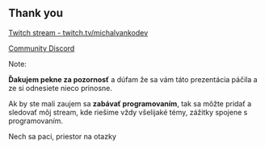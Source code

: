 ## Thank you

[Twitch stream - twitch.tv/michalvankodev](https://twitch.tv/michalvankodev)

[Community Discord](https://discord.gg/2cGg7kwZEh)

Note:

**Ďakujem pekne za pozornosť** a dúfam že sa vám táto prezentácia páčila a ze si odnesiete nieco prinosne.

Ak by ste mali zaujem sa **zabávať programovaním**, tak sa môžte pridať a sledovať môj stream, kde riešime vždy všelijaké témy, zážitky spojene s programovaním.

Nech sa paci, priestor na otazky

